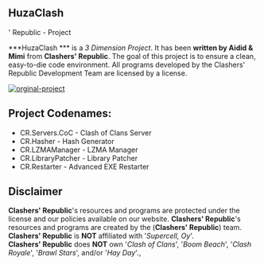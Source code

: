 ## HuzaClash
' Republic - Project

***HuzaClash
*** is a _3 Dimension Project_.
It has been **written by Aidid & Mimi** from **Clashers' Republic**. 
The goal of this project is to ensure a clean, easy-to-die code environment.
All programs developed by the Clashers' Republic Development Team are licensed by a license.

[![orginal-project](https://img.shields.io/badge/orginal-project-brightgreen.svg?style=flat)](https://github.com/ClashersRepublic/Cerberus-V3)

## Project Codenames:
* CR.Servers.CoC - Clash of Clans Server
* CR.Hasher - Hash Generator
* CR.LZMAManager - LZMA Manager
* CR.LibraryPatcher - Library Patcher
* CR.Restarter - Advanced EXE Restarter

## Disclaimer
**Clashers' Republic**'s resources and programs are protected under the license and our policies available on our website.
**Clashers' Republic**'s resources and programs are created by the (**Clashers' Republic**) team.  
**Clashers' Republic** is **NOT** affiliated with '_Supercell, Oy_'.  
**Clashers' Republic** does **NOT** own '_Clash of Clans_', '_Boom Beach_', '_Clash Royale_', '_Brawl Stars_', and/or '_Hay Day_'.,
